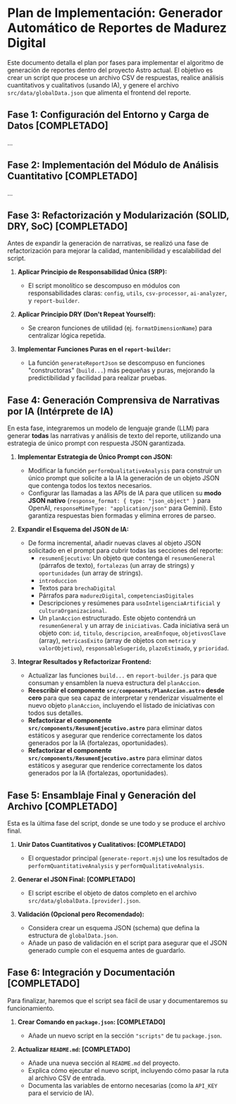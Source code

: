 # Plan de Implementación: Generador Automático de Reportes de Madurez Digital

Este documento detalla el plan por fases para implementar el algoritmo de generación de reportes dentro del proyecto Astro actual. El objetivo es crear un script que procese un archivo CSV de respuestas, realice análisis cuantitativos y cualitativos (usando IA), y genere el archivo `src/data/globalData.json` que alimenta el frontend del reporte.

## Fase 1: Configuración del Entorno y Carga de Datos [COMPLETADO]

...

## Fase 2: Implementación del Módulo de Análisis Cuantitativo [COMPLETADO]

...

## Fase 3: Refactorización y Modularización (SOLID, DRY, SoC) [COMPLETADO]

Antes de expandir la generación de narrativas, se realizó una fase de refactorización para mejorar la calidad, mantenibilidad y escalabilidad del script.

1.  **Aplicar Principio de Responsabilidad Única (SRP):**
    *   El script monolítico se descompuso en módulos con responsabilidades claras: `config`, `utils`, `csv-processor`, `ai-analyzer`, y `report-builder`.

2.  **Aplicar Principio DRY (Don't Repeat Yourself):**
    *   Se crearon funciones de utilidad (ej. `formatDimensionName`) para centralizar lógica repetida.

3.  **Implementar Funciones Puras en el `report-builder`:**
    *   La función `generateReportJson` se descompuso en funciones "constructoras" (`build...`) más pequeñas y puras, mejorando la predictibilidad y facilidad para realizar pruebas.

## Fase 4: Generación Comprensiva de Narrativas por IA (Intérprete de IA)

En esta fase, integraremos un modelo de lenguaje grande (LLM) para generar **todas** las narrativas y análisis de texto del reporte, utilizando una estrategia de único prompt con respuesta JSON garantizada.

1.  **Implementar Estrategia de Único Prompt con JSON:**
    *   Modificar la función `performQualitativeAnalysis` para construir un único prompt que solicite a la IA la generación de un objeto JSON que contenga todos los textos necesarios.
    *   Configurar las llamadas a las APIs de IA para que utilicen su **modo JSON nativo** (`response_format: { type: "json_object" }` para OpenAI, `responseMimeType: "application/json"` para Gemini). Esto garantiza respuestas bien formadas y elimina errores de parseo.

2.  **Expandir el Esquema del JSON de IA:**
    *   De forma incremental, añadir nuevas claves al objeto JSON solicitado en el prompt para cubrir todas las secciones del reporte:
        *   `resumenEjecutivo`: Un objeto que contenga el `resumenGeneral` (párrafos de texto), `fortalezas` (un array de strings) y `oportunidades` (un array de strings).
        *   `introduccion`
        *   Textos para `brechaDigital`
        *   Párrafos para `madurezDigital`, `competenciasDigitales`
        *   Descripciones y resúmenes para `usoInteligenciaArtificial` y `culturaOrganizacional`.
        *   Un `planAccion` estructurado. Este objeto contendrá un `resumenGeneral` y un array de `iniciativas`. Cada iniciativa será un objeto con: `id`, `titulo`, `descripcion`, `areaEnfoque`, `objetivosClave` (array), `metricasExito` (array de objetos con `metrica` y `valorObjetivo`), `responsableSugerido`, `plazoEstimado`, y `prioridad`.

3.  **Integrar Resultados y Refactorizar Frontend:**
    *   Actualizar las funciones `build...` en `report-builder.js` para que consuman y ensamblen la nueva estructura del `planAccion`.
    *   **Reescribir el componente `src/components/PlanAccion.astro` desde cero** para que sea capaz de interpretar y renderizar visualmente el nuevo objeto `planAccion`, incluyendo el listado de iniciativas con todos sus detalles.
    *   **Refactorizar el componente `src/components/ResumenEjecutivo.astro`** para eliminar datos estáticos y asegurar que renderice correctamente los datos generados por la IA (fortalezas, oportunidades).
    *   **Refactorizar el componente `src/components/ResumenEjecutivo.astro`** para eliminar datos estáticos y asegurar que renderice correctamente los datos generados por la IA (fortalezas, oportunidades).

## Fase 5: Ensamblaje Final y Generación del Archivo [COMPLETADO]

Esta es la última fase del script, donde se une todo y se produce el archivo final.

1.  **Unir Datos Cuantitativos y Cualitativos: [COMPLETADO]**
    *   El orquestador principal (`generate-report.mjs`) une los resultados de `performQuantitativeAnalysis` y `performQualitativeAnalysis`.

2.  **Generar el JSON Final: [COMPLETADO]**
    *   El script escribe el objeto de datos completo en el archivo `src/data/globalData.[provider].json`.

3.  **Validación (Opcional pero Recomendado):**
    *   Considera crear un esquema JSON (schema) que defina la estructura de `globalData.json`.
    *   Añade un paso de validación en el script para asegurar que el JSON generado cumple con el esquema antes de guardarlo.

## Fase 6: Integración y Documentación [COMPLETADO]

Para finalizar, haremos que el script sea fácil de usar y documentaremos su funcionamiento.

1.  **Crear Comando en `package.json`: [COMPLETADO]**
    *   Añade un nuevo script en la sección `"scripts"` de tu `package.json`.

2.  **Actualizar `README.md`: [COMPLETADO]**
    *   Añade una nueva sección al `README.md` del proyecto.
    *   Explica cómo ejecutar el nuevo script, incluyendo cómo pasar la ruta al archivo CSV de entrada.
    *   Documenta las variables de entorno necesarias (como la `API_KEY` para el servicio de IA).


